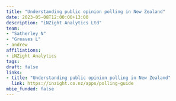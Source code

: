 ```yaml
---
title: "Understanding public opinion polling in New Zealand"
date: 2023-05-08T12:00:00+13:00
description: "iNZight Analytics Ltd"
team:
- "Satherley N"
- "Greaves L"
- andrew
affiliations:
- iNZight Analytics
tags:
draft: false
links:
- title: "Understanding public opinion polling in New Zealand"
  link: https://inzight.co.nz/apps/polling-guide
mbie_funded: false
---
```

